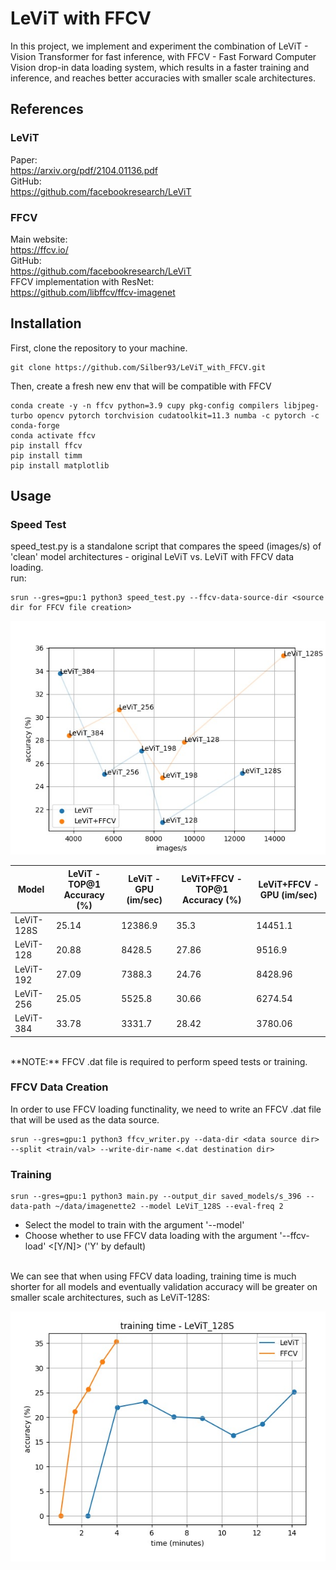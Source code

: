 # LeViT with FFCV
In this project, we implement and experiment the combination of LeViT - Vision Transformer for fast inference, with 
FFCV - Fast Forward Computer Vision  drop-in data loading system, which results in a faster training and inference, 
and reaches better accuracies with smaller scale architectures. <br>

## References
### LeViT
Paper: <br>
https://arxiv.org/pdf/2104.01136.pdf <br>
GitHub: <br>
https://github.com/facebookresearch/LeViT <br>
### FFCV
Main website: <br>
https://ffcv.io/ <br>
GitHub: <br>
https://github.com/facebookresearch/LeViT <br>
FFCV implementation with ResNet: <br>
https://github.com/libffcv/ffcv-imagenet <br>


## Installation
First, clone the repository to your machine.
```
git clone https://github.com/Silber93/LeViT_with_FFCV.git
```
Then, create a fresh new env that will be compatible with FFCV
```
conda create -y -n ffcv python=3.9 cupy pkg-config compilers libjpeg-turbo opencv pytorch torchvision cudatoolkit=11.3 numba -c pytorch -c conda-forge
conda activate ffcv
pip install ffcv
pip install timm
pip install matplotlib
```
## Usage
### Speed Test
speed_test.py is a standalone script that compares the speed (images/s) of 'clean' model architectures - original LeViT vs. LeViT with FFCV data loading. <br>
run:
```
srun --gres=gpu:1 python3 speed_test.py --ffcv-data-source-dir <source dir for FFCV file creation>
```
![alt text](https://github.com/Silber93/LeViT_with_FFCV/blob/master/misc/speed_test.jpeg?raw=true) <br>

| Model      | LeViT - TOP@1 Accuracy (%) | LeViT - GPU (im/sec) | LeViT+FFCV - TOP@1 Accuracy (%) | LeViT+FFCV - GPU (im/sec) |
|------------|----------------------------|----------------------|---------------------------------|---------------------------|
| LeViT-128S |                      25.14 |              12386.9 |                            35.3 |                   14451.1 |
|  LeViT-128 |                      20.88 |               8428.5 |                           27.86 |                    9516.9 |
|  LeViT-192 |                      27.09 |               7388.3 |                           24.76 |                   8428.96 |
|  LeViT-256 |                      25.05 |               5525.8 |                           30.66 |                   6274.54 |
|  LeViT-384 |                      33.78 |               3331.7 |                           28.42 |                   3780.06 |

<br>
**NOTE:** FFCV .dat file is required to perform speed tests or training.

### FFCV Data Creation
In order to use FFCV loading functinality, we need to write an FFCV .dat file that will be used as the data source.
```
srun --gres=gpu:1 python3 ffcv_writer.py --data-dir <data source dir> --split <train/val> --write-dir-name <.dat destination dir>
```

### Training
```
srun --gres=gpu:1 python3 main.py --output_dir saved_models/s_396 --data-path ~/data/imagenette2 --model LeViT_128S --eval-freq 2
```
* Select the model to train with the argument '--model' 
* Choose whether to use FFCV data loading with the argument '--ffcv-load' <[Y/N]> ('Y' by default) <br>
<br>
We can see that when using FFCV data loading, training time is much shorter for all models and eventually validation accuracy will be greater on smaller scale architectures, such as LeViT-128S: <br>

![alt text](https://github.com/Silber93/LeViT_with_FFCV/blob/master/misc/train_speed.jpeg?raw=true) <br>
